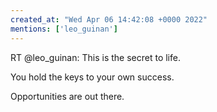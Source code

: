 ```yaml
---
created_at: "Wed Apr 06 14:42:08 +0000 2022"
mentions: ['leo_guinan']
---
```


RT @leo_guinan: This is the secret to life.

You hold the keys to your own success.

Opportunities are out there.